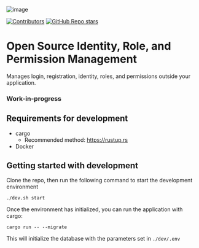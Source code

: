 ![image](https://github.com/enzious/fuzion-verita/assets/4645608/39697778-a4a4-43e3-93da-4050c63e9e6c)

[![Contributors](https://img.shields.io/github/contributors/enzious/fuzion-verita)](https://github.com/enzious/actix-web-thiserror/graphs/contributors)
[![GitHub Repo stars](https://img.shields.io/github/stars/enzious/fuzion-verita?style=social)](https://github.com/enzious/actix-web-thiserror)

# Open Source Identity, Role, and Permission Management

Manages login, registration, identity, roles, and permissions outside your application.

### Work-in-progress

## Requirements for development

 - cargo
   - Recommended method: https://rustup.rs
 - Docker

## Getting started with development

Clone the repo, then run the following command to start the development environment

    ./dev.sh start

Once the environment has initialized, you can run the application with cargo:

    cargo run -- --migrate

This will initialize the database with the parameters set in `./dev/.env`
